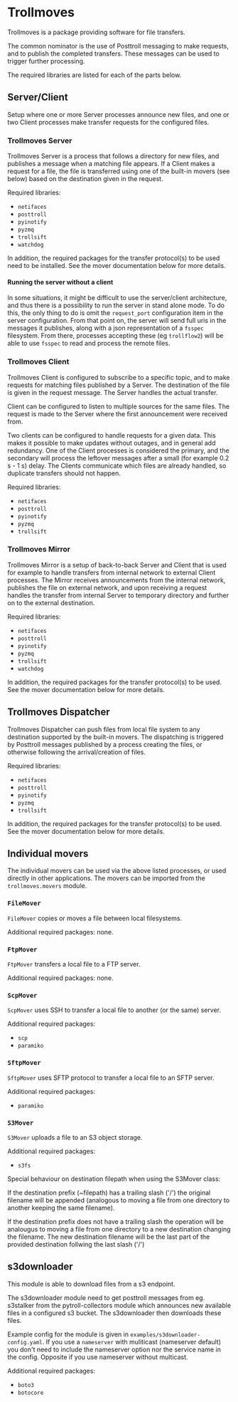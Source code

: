 # Trollmoves

Trollmoves is a package providing software for file transfers.

The common nominator is the use of Posttroll messaging to make requests, and to
publish the completed transfers. These messages can be used to trigger further
processing.

The required libraries are listed for each of the parts below.

## Server/Client

Setup where one or more Server processes announce new files, and one or two
Client processes make transfer requests for the configured files.

### Trollmoves Server

Trollmoves Server is a process that follows a directory for new files, and publishes
a message when a matching file appears. If a Client makes a request for a file,
the file is transferred using one of the built-in movers (see below) based on the
destination given in the request.

Required libraries:
- ``netifaces``
- ``posttroll``
- ``pyinotify``
- ``pyzmq``
- ``trollsift``
- ``watchdog``

In addition, the required packages for the transfer protocol(s) to be used need to be
installed. See the mover documentation below for more details.

#### Running the server without a client
In some situations, it might be difficult to use the server/client architecture,
and thus there is a possibility to run the server in stand alone mode. To do
this, the only thing to do is omit the `request_port` configuration item in the
server configuration. From that point on, the server will send full uris in
the messages it publishes, along with a json representation of a `fsspec`
filesystem. From there, processes accepting these (eg `trollflow2`) will be able
to use `fsspec` to read and process the remote files.

### Trollmoves Client

Trollmoves Client is configured to subscribe to a specific topic, and to make requests
for matching files published by a Server. The destination of the file is given in
the request message. The Server handles the actual transfer.

Client can be configured to listen to multiple sources for the same files. The request
is made to the Server where the first announcement were received from.

Two clients can be configured to handle requests for a given data. This makes it possible
to make updates without outages, and in general add redundancy. One of the Client
processes is considered the primary, and the secondary will process the leftover
messages after a small (for example 0.2 s - 1 s) delay. The Clients communicate
which files are already handled, so duplicate transfers should not happen.

Required libraries:
- ``netifaces``
- ``posttroll``
- ``pyinotify``
- ``pyzmq``
- ``trollsift``

### Trollmoves Mirror

Trollmoves Mirror is a setup of back-to-back Server and Client that is used for
example to handle transfers from internal network to external Client processes. The
Mirror receives announcements from the internal network, publishes the file on
external network, and upon receiving a request handles the transfer from internal
Server to temporary directory and further on to the external destination.

Required libraries:
- ``netifaces``
- ``posttroll``
- ``pyinotify``
- ``pyzmq``
- ``trollsift``
- ``watchdog``

In addition, the required packages for the transfer protocol(s) to be used. See the
mover documentation below for more details.

## Trollmoves Dispatcher

Trollmoves Dispatcher can push files from local file system to any destination supported
by the built-in movers. The dispatching is triggered by Posttroll messages published
by a process creating the files, or otherwise following the arrival/creation of
files.

Required libraries:
- ``netifaces``
- ``posttroll``
- ``pyinotify``
- ``pyzmq``
- ``trollsift``

In addition, the required packages for the transfer protocol(s) to be used. See the
mover documentation below for more details.

## Individual movers

The individual movers can be used via the above listed processes, or used directly
in other applications. The movers can be imported from the ``trollmoves.movers``
module.

### ``FileMover``

``FileMover`` copies or moves a file between local filesystems.

Additional required packages: none.

### ``FtpMover``

``FtpMover`` transfers a local file to a FTP server.

Additional required packages: none.

### ``ScpMover``

``ScpMover`` uses SSH to transfer a local file to another (or the same) server.

Additional required packages:
- ``scp``
- ``paramiko``

### ``SftpMover``

``SftpMover`` uses SFTP protocol to transfer a local file to an SFTP server.

Additional required packages:
- ``paramiko``

### ``S3Mover``

``S3Mover`` uploads a file to an S3 object storage.

Additional required packages:
- ``s3fs``

Special behaviour on destination filepath when using the S3Mover class:

If the destination prefix (~filepath) has a trailing slash ('/') the original
filename will be appended (analogous to moving a file from one directory to
another keeping the same filename).

If the destination prefix does not have a trailing slash the operation will be
analougus to moving a file from one directory to a new destination changing the
filename. The new destination filename will be the last part of the provided
destination follwing the last slash ('/')


## s3downloader

This module is able to download files from a s3 endpoint.

The s3downloader module need to get posttroll messages from eg. s3stalker from the pytroll-collectors module which announces new available files in a configured s3 bucket. The s3downloader then downloads these files.

Example config for the module is given in `examples/s3downloader-config.yaml`. If you use a `nameserver` with muliticast (nameserver default) you don't need to include the nameserver option nor the service name in the config. Opposite if you use nameserver without multicast.

Additional required packages:
- ``boto3``
- ``botocore``
